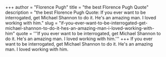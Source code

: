 +++
author = "Florence Pugh"
title = "the best Florence Pugh Quote"
description = "the best Florence Pugh Quote: If you ever want to be interrogated, get Michael Shannon to do it. He's an amazing man. I loved working with him."
slug = "if-you-ever-want-to-be-interrogated-get-michael-shannon-to-do-it-hes-an-amazing-man-i-loved-working-with-him"
quote = '''If you ever want to be interrogated, get Michael Shannon to do it. He's an amazing man. I loved working with him.'''
+++
If you ever want to be interrogated, get Michael Shannon to do it. He's an amazing man. I loved working with him.
